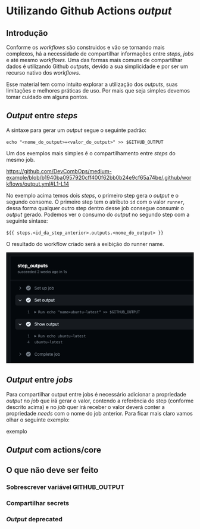 # Utilizando Github Actions *output*

## Introdução

Conforme os *workflows* são construidos e vão se tornando mais complexos, há a necessidade de compartilhar informações entre *steps*, *jobs* e até mesmo *workflows*. Uma das formas mais comuns de compartilhar dados é utilizando Github *outputs*, devido a sua simplicidade e por ser um recurso nativo dos *workflows*.

Esse material tem como intuito explorar a utilização dos *outputs*, suas limitações e melhores práticas de uso. Por mais que seja simples devemos tomar cuidado em alguns pontos.

## *Output* entre *steps*

A sintaxe para gerar um *output* segue o seguinte padrão:

`echo "<nome_do_output>=<valor_do_output>" >> $GITHUB_OUTPUT`

Um dos exemplos mais simples é o compartilhamento entre *steps* do mesmo job.

https://github.com/DevCombOps/medium-example/blob/b1940ba0957920cff400f62bb0b24e9cf65a74be/.github/workflows/output.yml#L1-L14

No exemplo acima temos dois *steps*, o primeiro step gera o *output* e o segundo consome. O primeiro step tem o atributo `id` com o valor `runner`, dessa forma qualquer outro step dentro desse job consegue consumir o *output* gerado. Podemos ver o consumo do *output* no segundo step com a seguinte sintaxe:

`${{ steps.<id_da_step_anterior>.outputs.<nome_do_output> }}`

O resultado do workflow criado será a exibição do runner name.

![resultado do workflow](imgs/output1.png)

## *Output* entre *jobs*

Para compartilhar output entre jobs é necessário adicionar a propriedade *output* no *job* que irá gerar o valor, contendo a referência do step (conforme descrito acima) e no *job* quer irá receber o valor deverá conter a propriedade *needs* com o nome do job anterior. Para ficar mais claro vamos olhar o seguinte exemplo:

exemplo

## *Output* com actions/core

## O que não deve ser feito

### Sobrescrever variável GITHUB_OUTPUT

### Compartilhar secrets

### *Output* deprecated